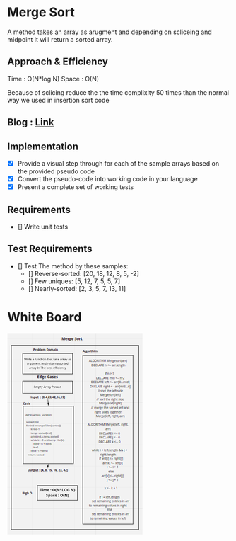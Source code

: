 # Merge Sort

<!-- Description of the challenge -->

A method takes an array as arugment and depending on scliceing and midpoint it
will return a sorted array.

## Approach & Efficiency

<!-- What approach did you take? Discuss Why. What is the Big O space/time for this approach? -->

Time :  O(N*log N)
Space : O(N)

Because of sclicing reduce the the time complixity 50 times than the normal way we used in insertion sort code

## Blog : [Link](BLOG.md)

## Implementation

* [x] Provide a visual step through for each of the sample arrays based on the provided pseudo code
* [x] Convert the pseudo-code into working code in your language
* [x] Present a complete set of working tests

## Requirements

* [] Write unit tests

## Test Requirements

* [] Test The method by these samples:
    - [] Reverse-sorted: [20, 18, 12, 8, 5, -2]
    - [] Few uniques: [5, 12, 7, 5, 5, 7]
    - [] Nearly-sorted: [2, 3, 5, 7, 13, 11]
# White Board

![Merg_Sort](/python/merge_sort/merge_sort.png)
